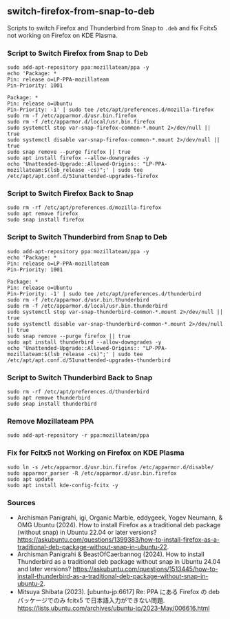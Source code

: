 ## switch-firefox-from-snap-to-deb

Scripts to switch Firefox and Thunderbird from Snap to `.deb` and fix Fcitx5 not working on Firefox on KDE Plasma.

### Script to Switch Firefox from Snap to Deb

```
sudo add-apt-repository ppa:mozillateam/ppa -y
echo 'Package: *
Pin: release o=LP-PPA-mozillateam
Pin-Priority: 1001

Package: *
Pin: release o=Ubuntu
Pin-Priority: -1' | sudo tee /etc/apt/preferences.d/mozilla-firefox
sudo rm -f /etc/apparmor.d/usr.bin.firefox
sudo rm -f /etc/apparmor.d/local/usr.bin.firefox
sudo systemctl stop var-snap-firefox-common-*.mount 2>/dev/null || true
sudo systemctl disable var-snap-firefox-common-*.mount 2>/dev/null || true
sudo snap remove --purge firefox || true
sudo apt install firefox --allow-downgrades -y
echo 'Unattended-Upgrade::Allowed-Origins:: "LP-PPA-mozillateam:$(lsb_release -cs)";' | sudo tee /etc/apt/apt.conf.d/51unattended-upgrades-firefox
```

### Script to Switch Firefox Back to Snap

```
sudo rm -rf /etc/apt/preferences.d/mozilla-firefox
sudo apt remove firefox
sudo snap install firefox
```

### Script to Switch Thunderbird from Snap to Deb

```
sudo add-apt-repository ppa:mozillateam/ppa -y
echo 'Package: *
Pin: release o=LP-PPA-mozillateam
Pin-Priority: 1001

Package: *
Pin: release o=Ubuntu
Pin-Priority: -1' | sudo tee /etc/apt/preferences.d/thunderbird
sudo rm -f /etc/apparmor.d/usr.bin.thunderbird
sudo rm -f /etc/apparmor.d/local/usr.bin.thunderbird
sudo systemctl stop var-snap-thunderbird-common-*.mount 2>/dev/null || true
sudo systemctl disable var-snap-thunderbird-common-*.mount 2>/dev/null || true
sudo snap remove --purge firefox || true
sudo apt install thunderbird --allow-downgrades -y
echo 'Unattended-Upgrade::Allowed-Origins:: "LP-PPA-mozillateam:$(lsb_release -cs)";' | sudo tee /etc/apt/apt.conf.d/51unattended-upgrades-thunderbird
```

### Script to Switch Thunderbird Back to Snap

```
sudo rm -rf /etc/apt/preferences.d/thunderbird
sudo apt remove thunderbird
sudo snap install thunderbird
```

### Remove Mozillateam PPA

```
sudo add-apt-repository -r ppa:mozillateam/ppa
```

### Fix for Fcitx5 not Working on Firefox on KDE Plasma

```
sudo ln -s /etc/apparmor.d/usr.bin.firefox /etc/apparmor.d/disable/
sudo apparmor_parser -R /etc/apparmor.d/usr.bin.firefox
sudo apt update
sudo apt install kde-config-fcitx -y
```

### Sources

- Archisman Panigrahi, igi, Organic Marble, eddygeek, Yogev Neumann, & OMG Ubuntu (2024). How to install Firefox as a traditional deb package (without snap) in Ubuntu 22.04 or later versions? <https://askubuntu.com/questions/1399383/how-to-install-firefox-as-a-traditional-deb-package-without-snap-in-ubuntu-22>.
- Archisman Panigrahi & BeastOfCaerbannog (2024). How to install Thunderbird as a traditional deb package without snap in Ubuntu 24.04 and later versions? <https://askubuntu.com/questions/1513445/how-to-install-thunderbird-as-a-traditional-deb-package-without-snap-in-ubuntu-2>.
- Mitsuya Shibata (2023). \[ubuntu-jp:6617\] Re: PPA にある Firefox の deb パッケージでのみ fcitx5 で日本語入力ができない問題. <https://lists.ubuntu.com/archives/ubuntu-jp/2023-May/006616.html>
